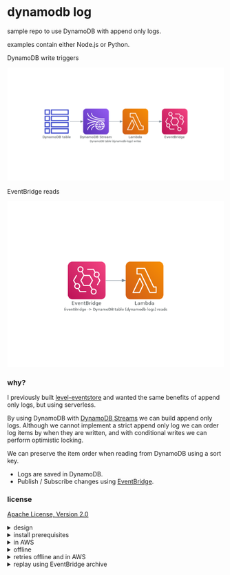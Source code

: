 # dynamodb log

sample repo to use DynamoDB with append only logs.

examples contain either Node.js or Python.

DynamoDB write triggers

![DynamoDB table(dynamodb-logs) writes][writes]

EventBridge reads

![EventBridge DynamoDB table (dynamodb-logs) reads][reads]

### why?

I previously built [level-eventstore] and wanted the same benefits of append only logs, but using serverless.

By using DynamoDB with [DynamoDB Streams] we can build append only logs.
Although we cannot implement a strict append only log we can order log items by when they are written, and with conditional writes we can perform optimistic locking.

We can preserve the item order when reading from DynamoDB using a sort key.

- Logs are saved in DynamoDB.
- Publish / Subscribe changes using [EventBridge].

### license

[Apache License, Version 2.0](LICENSE)

<details>
  <summary>design</summary>

### writing to DynamoDB

example payload written to DynamoDB

```json
{
  "pk": "users#12#stream",
  "sk": 1,
  "type": "signup",
  "log": "users",
  "payload": {
    "id": "12",
    "name": "test",
    "email": "test@example.com"
  }
}
```

- pk (partition key) is `log name#id#stream`.
- sk (sort key).
- type is the name of the event useful for event handlers.
- log name of log.
- payload should contain the id and any optional extra fields.

When items are written to DynamoDB they are written to the DynamoDB stream for the shard they belong to in the order they are written.

The lambda is then triggered which will publish the changed keys to [EventBridge].

### example lambda triggers

- [Node.js lambda trigger](./src/trigger.js)
- [Python lambda trigger](./src/trigger.py)

### example event handlers triggered by EventBridge

- [Node.js event handler example](./src/handler.js)
- [Python event handler example](./src/handler.py)

</details>

<details>
  <summary>install prerequisites</summary>

### only required if using python

- [python 3.8.6](https://www.python.org/downloads/release/python-386)
- [virtualenv](https://virtualenv.pypa.io/en/latest/installation.html)

### required to run locally in offline mode and for linting

- [docker](https://www.docker.io)
- [docker-compose](https://docs.docker.com/compose)

### required (serverless framework and tools)

- [nodejs 14](https://nodejs.org)

</details>

<details>
  <summary>in AWS</summary>

export AWS credentials before running `cli.sh`

### Node.js deploy to AWS

```sh
npm i
./cli.sh
npx sls -c serverless-node.yml --stage dev deploy
```

### Node.js remove stack in AWS

```sh
npm i
./cli.sh
npx sls -c serverless-node.yml --stage dev remove
```

### Python deploy to AWS

```sh
npm i
./cli.sh
rm -rf venv
virtualenv venv
. venv/bin/activate
pip3 install -r requirements.txt
npx sls -c serverless-python.yml --stage dev deploy
rm -rf venv
```

### Python remove stack in AWS

```sh
npm i
./cli.sh
npx sls -c serverless-python.yml --stage dev remove
```

Query DynamoDB

```sh
./cli.sh
export AWS_DEFAULT_REGION=us-east-1
npx dynamodb-query-cli \
  --region us-east-1
```

</details>

<details>
  <summary>offline</summary>

```sh
docker-compose up -d
npx sls --stage=local -c dynamodb.local.yml dynamodb migrate
```

### Node.js

```sh
npx sls --stage=local -c serverless-node.yml offline start
```

### Python

```sh
virtualenv venv
. venv/bin/activate
pip3 install -r requirements.txt
npx sls --stage=local -c serverless-python.yml offline start
```

Add item using aws cli

```sh
./cli.sh
export AWS_ACCESS_KEY_ID=x
export AWS_SECRET_ACCESS_KEY=x
export AWS_DEFAULT_REGION=us-east-1
aws dynamodb put-item \
  --table-name local-dynamodb-logs \
  --item """
  {
    \"pk\": { \"S\": \"users#12#stream\" },
    \"sk\": { \"N\": \"${sk:-1}\" },
    \"type\": { \"S\": \"signup\" },
    \"log\": { \"S\": \"users\" },
    \"payload\": { \"M\": {
      \"id\": { \"S\": \"12\"},
      \"name\": { \"S\": \"test\"}
      \"email\": { \"S\": \"test@example.com\"}
    }}
  }""" \
  --condition-expression "attribute_not_exists(pk)" \
  --endpoint http://localhost:8000
```

Query DynamoDB

```sh
./cli.sh
export AWS_ACCESS_KEY_ID=x
export AWS_SECRET_ACCESS_KEY=x
export AWS_DEFAULT_REGION=us-east-1
npx dynamodb-query-cli \
  --region us-east-1 \
  --endpoint http://localhost:8000
```

```sh
docker-compose down
```

</details>

<details>
  <summary>retries offline and in AWS</summary>

### offline retries

per stack retry limit is configurable using the [offline eventbridge plugin].

```yaml
custom:
  serverless-offline-aws-eventbridge:
    retryDelayMs: 1000
    maximumRetryAttempts: 5
```

### destinations

using onFailure failures can be handled by your application.

failure payloads look like this

```yaml
eventHandler:
  handler: src/handler.handler
  destinations:
    onFailure: retry
  iamRoleStatements:
    - Effect: Allow
      Action:
        - "lambda:InvokeFunction"
      Resource:
        - !Sub "arn:${AWS::Partition}:lambda:${AWS::Region}:${AWS::AccountId}:function:dynamodb-logs-${opt:stage}-retry"
```

```json
{
  "version": "1.0",
  "timestamp": "<timestamp>",
  "requestContext": {
    "requestId": "<uuid>",
    "functionArn": "arn:...",
    "condition": "RetriesExhausted",
    "approximateInvokeCount": 3
  },
  "requestPayload": {
    "version": "0",
    "id": "<uuid>",
    "detail-type": "stream changes",
    "source": "dynamodb-log",
    "account": "<account>",
    "time": "<timestamp>",
    "region": "<region>",
    "resources": [],
    "detail": {
      "log": "<log>",
      "key": {
        "pk": "<pk>",
        "sk": 0
      },
      "type": "<signup>",
      "payload": {
        "id": "<id>"
      }
    }
  },
  "responseContext": {
    "statusCode": 200,
    "executedVersion": "$LATEST",
    "functionError": "Unhandled"
  },
  "responsePayload": {
    "errorType": "Error",
    "errorMessage": "<error message>",
    "trace": []
  }
}
```

</details>

<details>
  <summary>replay using EventBridge archive</summary>

When run offline events are persisted to sqlite3 file `./db`.

Events can be replayed to EventBridge or DynamoDB, you can also replay events from AWS to local which will deplay an extra stack using a websocket lambda and a new event target that writes to the connected websockets.

```sh
./cli.sh
./run-archive.js
```

</details>

[writes]: ./diagrams/writes.png
[reads]: ./diagrams/reads.png
[eventbridge]: https://aws.amazon.com/eventbridge/
[offline eventbridge plugin]: https://github.com/rubenkaiser/serverless-offline-eventBridge
[level-eventstore]: https://github.com/JamesKyburz/level-eventstore
[dynamodb streams]: https://docs.aws.amazon.com/amazondynamodb/latest/developerguide/Streams.html
